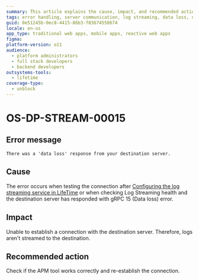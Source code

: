 ```yaml
---
summary: This article explains the cause, impact, and recommended action for a data loss error that occurs while connecting to the destination server.
tags: error handling, server communication, log streaming, data loss, debugging
guid: 0e51245b-0ec8-4415-86b3-f03674550674
locale: en-us
app_type: traditional web apps, mobile apps, reactive web apps
figma:
platform-version: o11
audience:
  - platform administrators
  - full stack developers
  - backend developers
outsystems-tools:
  - lifetime
coverage-type:
  - unblock
---
```


# OS-DP-STREAM-00015

## Error message

`There was a 'data loss' response from your destination server.`

## Cause

The error occurs when testing the connection after [Configuring the log streaming service in LifeTime](https://www.outsystems.com/tk/redirect?g=172ac547-add4-4cc5-9adf-d72fbe379d35) or when checking Log Streaming health and the destination server has responded with gRPC 15 (Data loss) error.

## Impact

Unable to establish a connection with the destination server. Therefore, logs aren't streamed to the destination.

## Recommended action

Check if the APM tool works correctly and re-establish the connection.
